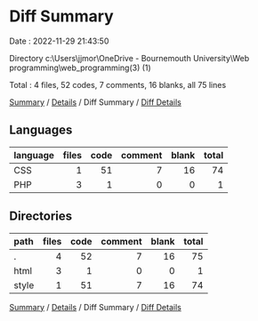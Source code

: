 # Diff Summary

Date : 2022-11-29 21:43:50

Directory c:\\Users\\jjmor\\OneDrive - Bournemouth University\\Web programming\\web_programming(3) (1)

Total : 4 files,  52 codes, 7 comments, 16 blanks, all 75 lines

[Summary](results.md) / [Details](details.md) / Diff Summary / [Diff Details](diff-details.md)

## Languages
| language | files | code | comment | blank | total |
| :--- | ---: | ---: | ---: | ---: | ---: |
| CSS | 1 | 51 | 7 | 16 | 74 |
| PHP | 3 | 1 | 0 | 0 | 1 |

## Directories
| path | files | code | comment | blank | total |
| :--- | ---: | ---: | ---: | ---: | ---: |
| . | 4 | 52 | 7 | 16 | 75 |
| html | 3 | 1 | 0 | 0 | 1 |
| style | 1 | 51 | 7 | 16 | 74 |

[Summary](results.md) / [Details](details.md) / Diff Summary / [Diff Details](diff-details.md)